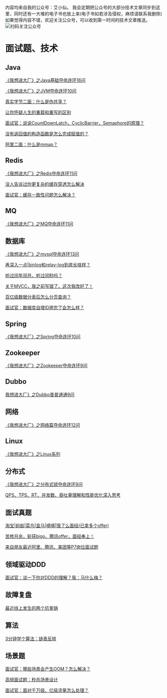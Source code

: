 内容均来自我的公众号：艾小仙。
我会定期把公众号的大部分技术文章同步到这里，同时还有一大堆的电子书也放上来(电子书如若涉及侵权，麻烦请联系我删除)
如果觉得内容不错，欢迎关注公众号，可以收到第一时间的技术文章推送。
![扫码关注公众号](https://tva1.sinaimg.cn/large/008eGmZEgy1gmu35521svj30b40b4ae4.jpg)


# 面试题、技术
## Java
[《我想进大厂》之Java基础夺命连环16问](https://github.com/irwinai/JavaInterview/blob/main/%E3%80%8A%E6%88%91%E6%83%B3%E8%BF%9B%E5%A4%A7%E5%8E%82%E3%80%8B%E4%B9%8BJava%E5%9F%BA%E7%A1%80%E5%A4%BA%E5%91%BD%E8%BF%9E%E7%8E%AF16%E9%97%AE.md)

[《我想进大厂》之JVM夺命连环10问](https://github.com/irwinai/JavaInterview/blob/main/%E3%80%8A%E6%88%91%E6%83%B3%E8%BF%9B%E5%A4%A7%E5%8E%82%E3%80%8B%E4%B9%8BJVM%E5%A4%BA%E5%91%BD%E8%BF%9E%E7%8E%AF10%E9%97%AE.md)

[真实字节二面：什么是伪共享？](https://github.com/irwinai/JavaInterview/blob/main/%E7%9C%9F%E5%AE%9E%E5%AD%97%E8%8A%82%E4%BA%8C%E9%9D%A2%EF%BC%9A%E4%BB%80%E4%B9%88%E6%98%AF%E4%BC%AA%E5%85%B1%E4%BA%AB%EF%BC%9F.md)

[让你怀疑人生的重载和重写的区别](https://github.com/irwinai/JavaInterview/blob/main/%E8%AE%A9%E4%BD%A0%E6%80%80%E7%96%91%E4%BA%BA%E7%94%9F%E7%9A%84%E9%87%8D%E8%BD%BD%E5%92%8C%E9%87%8D%E5%86%99%E7%9A%84%E5%8C%BA%E5%88%AB.md)

[面试官：说说CountDownLatch，CyclicBarrier，Semaphore的原理？](https://github.com/irwinai/JavaInterview/blob/main/%E9%9D%A2%E8%AF%95%E5%AE%98%EF%BC%9A%E8%AF%B4%E8%AF%B4CountDownLatch%EF%BC%8CCyclicBarrier%EF%BC%8CSemaphore%E7%9A%84%E5%8E%9F%E7%90%86%EF%BC%9F.md)

[没有返回值的构造函数是怎么完成赋值的？](https://github.com/irwinai/JavaInterview/blob/main/%E6%B2%A1%E6%9C%89%E8%BF%94%E5%9B%9E%E5%80%BC%E7%9A%84%E6%9E%84%E9%80%A0%E5%87%BD%E6%95%B0%E6%98%AF%E6%80%8E%E4%B9%88%E5%AE%8C%E6%88%90%E8%B5%8B%E5%80%BC%E7%9A%84%EF%BC%9F.md)

[阿里二面：什么是mmap？](https://github.com/irwinai/JavaInterview/blob/main/%20%E9%98%BF%E9%87%8C%E4%BA%8C%E9%9D%A2%EF%BC%9A%E4%BB%80%E4%B9%88%E6%98%AFmmap%EF%BC%9F%20.md)



## Redis
[《我想进大厂》之Redis夺命连环11问](https://github.com/irwinai/JavaInterview/blob/main/%E3%80%8A%E6%88%91%E6%83%B3%E8%BF%9B%E5%A4%A7%E5%8E%82%E3%80%8B%E4%B9%8BRedis%E5%A4%BA%E5%91%BD%E8%BF%9E%E7%8E%AF11%E9%97%AE.md)

[没人告诉过你更复杂的缓存穿透怎么解决](https://github.com/irwinai/JavaInterview/blob/main/%E6%B2%A1%E4%BA%BA%E5%91%8A%E8%AF%89%E8%BF%87%E4%BD%A0%E6%9B%B4%E5%A4%8D%E6%9D%82%E7%9A%84%E7%BC%93%E5%AD%98%E7%A9%BF%E9%80%8F%E6%80%8E%E4%B9%88%E8%A7%A3%E5%86%B3.md)

[面试官：缓存一致性问题怎么解决？](https://github.com/irwinai/JavaInterview/blob/main/%E9%9D%A2%E8%AF%95%E5%AE%98%EF%BC%9A%E7%BC%93%E5%AD%98%E4%B8%80%E8%87%B4%E6%80%A7%E9%97%AE%E9%A2%98%E6%80%8E%E4%B9%88%E8%A7%A3%E5%86%B3%EF%BC%9F%7C%20%E6%96%87%E6%9C%AB%E9%80%81%E4%B9%A6.md)

## MQ
[《我想进大厂》之MQ夺命连环11问](https://github.com/irwinai/JavaInterview/blob/main/%E3%80%8A%E6%88%91%E6%83%B3%E8%BF%9B%E5%A4%A7%E5%8E%82%E3%80%8B%E4%B9%8BMQ%E5%A4%BA%E5%91%BD%E8%BF%9E%E7%8E%AF11%E9%97%AE.md)

## 数据库
[《我想进大厂》之mysql夺命连环13问](https://github.com/irwinai/JavaInterview/blob/main/%E3%80%8A%E6%88%91%E6%83%B3%E8%BF%9B%E5%A4%A7%E5%8E%82%E3%80%8B%E4%B9%8Bmysql%E5%A4%BA%E5%91%BD%E8%BF%9E%E7%8E%AF13%E9%97%AE.md)

[再深入一点|binlog和relay-log到底长啥样？](https://github.com/irwinai/JavaInterview/blob/main/%E5%86%8D%E6%B7%B1%E5%85%A5%E4%B8%80%E7%82%B9%7Cbinlog%E5%92%8Crelay-log%E5%88%B0%E5%BA%95%E9%95%BF%E5%95%A5%E6%A0%B7%EF%BC%9F.md)

[听过闰年闰月，听过闰秒吗？](https://github.com/irwinai/JavaInterview/blob/main/%E5%90%AC%E8%BF%87%E9%97%B0%E5%B9%B4%E9%97%B0%E6%9C%88%EF%BC%8C%E5%90%AC%E8%BF%87%E9%97%B0%E7%A7%92%E5%90%97%EF%BC%9F.md)

[关于MVCC，我之前写错了，这次我改好了！](https://github.com/irwinai/JavaInterview/blob/main/%E5%85%B3%E4%BA%8EMVCC%EF%BC%8C%E6%88%91%E4%B9%8B%E5%89%8D%E5%86%99%E9%94%99%E4%BA%86%EF%BC%8C%E8%BF%99%E6%AC%A1%E6%88%91%E6%94%B9%E5%A5%BD%E4%BA%86%EF%BC%81.md)

[百亿级数据分表后怎么分页查询？](https://github.com/irwinai/JavaInterview/blob/main/%E7%99%BE%E4%BA%BF%E7%BA%A7%E6%95%B0%E6%8D%AE%E5%88%86%E8%A1%A8%E5%90%8E%E6%80%8E%E4%B9%88%E5%88%86%E9%A1%B5%E6%9F%A5%E8%AF%A2%EF%BC%9F.md)

[面试官：数据库自增ID用完了会怎么样？](https://github.com/irwinai/JavaInterview/blob/main/%E9%9D%A2%E8%AF%95%E5%AE%98%EF%BC%9A%E6%95%B0%E6%8D%AE%E5%BA%93%E8%87%AA%E5%A2%9EID%E7%94%A8%E5%AE%8C%E4%BA%86%E4%BC%9A%E6%80%8E%E4%B9%88%E6%A0%B7%EF%BC%9F.md)

## Spring
[《我想进大厂》之Spring夺命连环10问](https://github.com/irwinai/JavaInterview/blob/main/%E3%80%8A%E6%88%91%E6%83%B3%E8%BF%9B%E5%A4%A7%E5%8E%82%E3%80%8B%E4%B9%8BSpring%E5%A4%BA%E5%91%BD%E8%BF%9E%E7%8E%AF10%E9%97%AE.md)

## Zookeeper
[《我想进大厂》之Zookeeper夺命连环9问](https://github.com/irwinai/JavaInterview/blob/main/%E3%80%8A%E6%88%91%E6%83%B3%E8%BF%9B%E5%A4%A7%E5%8E%82%E3%80%8B%E4%B9%8BZookeeper%E5%A4%BA%E5%91%BD%E8%BF%9E%E7%8E%AF9%E9%97%AE.md)

## Dubbo
[我想进大厂》之Dubbo普普通通9问](https://github.com/irwinai/JavaInterview/blob/main/%E3%80%8A%E6%88%91%E6%83%B3%E8%BF%9B%E5%A4%A7%E5%8E%82%E3%80%8B%E4%B9%8BDubbo%E6%99%AE%E6%99%AE%E9%80%9A%E9%80%9A9%E9%97%AE.md)


## 网络
[《我想进大厂》之网络篇夺命连环12问](https://github.com/irwinai/JavaInterview/blob/main/%E3%80%8A%E6%88%91%E6%83%B3%E8%BF%9B%E5%A4%A7%E5%8E%82%E3%80%8B%E4%B9%8B%E7%BD%91%E7%BB%9C%E7%AF%87%E5%A4%BA%E5%91%BD%E8%BF%9E%E7%8E%AF12%E9%97%AE.md)

## Linux
[《我想进大厂》之Linux系列](https://github.com/irwinai/JavaInterview/blob/main/%E3%80%8A%E6%88%91%E6%83%B3%E8%BF%9B%E5%A4%A7%E5%8E%82%E3%80%8B%E4%B9%8BLinux%E7%B3%BB%E5%88%97.md)

## 分布式
[《我想进大厂》之分布式锁夺命连环9问](https://github.com/irwinai/JavaInterview/blob/main/%E3%80%8A%E6%88%91%E6%83%B3%E8%BF%9B%E5%A4%A7%E5%8E%82%E3%80%8B%E4%B9%8B%E5%88%86%E5%B8%83%E5%BC%8F%E9%94%81%E5%A4%BA%E5%91%BD%E8%BF%9E%E7%8E%AF9%E9%97%AE%20%7C%20%E5%A4%A7%E7%90%86%E7%89%88%E4%BA%BA%E5%9C%A8%E5%9B%A7%E9%80%94.md)

[QPS、TPS、RT、并发数、吞吐量理解和性能优化深入思考](https://github.com/irwinai/JavaInterview/blob/main/QPS%E3%80%81TPS%E3%80%81RT%E3%80%81%E5%B9%B6%E5%8F%91%E6%95%B0%E3%80%81%E5%90%9E%E5%90%90%E9%87%8F%E7%90%86%E8%A7%A3%E5%92%8C%E6%80%A7%E8%83%BD%E4%BC%98%E5%8C%96%E6%B7%B1%E5%85%A5%E6%80%9D%E8%80%83.md)

## 面试真题
[淘宝|蚂蚁|菜鸟|盒马|嘀嘀|饿了么面经(已拿多个offer)](https://github.com/irwinai/JavaInterview/blob/main/%E6%B7%98%E5%AE%9D%7C%E8%9A%82%E8%9A%81%7C%E8%8F%9C%E9%B8%9F%7C%E7%9B%92%E9%A9%AC%7C%E5%98%80%E5%98%80%7C%E9%A5%BF%E4%BA%86%E4%B9%88%E9%9D%A2%E7%BB%8F(%E5%B7%B2%E6%8B%BF%E5%A4%9A%E4%B8%AAoffer).md)

[苦修月余，斩获bigo、腾讯offer，面经奉上！](https://github.com/irwinai/JavaInterview/blob/main/%E8%8B%A6%E4%BF%AE%E6%9C%88%E4%BD%99%EF%BC%8C%E6%96%A9%E8%8E%B7bigo%E3%80%81%E8%85%BE%E8%AE%AFoffer%EF%BC%8C%E9%9D%A2%E7%BB%8F%E5%A5%89%E4%B8%8A%EF%BC%81.md)

[来自朋友最近阿里、腾讯、美团等P7岗位面试题](https://github.com/irwinai/JavaInterview/blob/main/%E6%9D%A5%E8%87%AA%E6%9C%8B%E5%8F%8B%E6%9C%80%E8%BF%91%E9%98%BF%E9%87%8C%E3%80%81%E8%85%BE%E8%AE%AF%E3%80%81%E7%BE%8E%E5%9B%A2%E7%AD%89P7%E5%B2%97%E4%BD%8D%E9%9D%A2%E8%AF%95%E9%A2%98.md)

## 领域驱动DDD
[面试官：谈一下你对DDD的理解？我：马什么梅？](https://github.com/irwinai/JavaInterview/blob/main/%E9%9D%A2%E8%AF%95%E5%AE%98%EF%BC%9A%E8%B0%88%E4%B8%80%E4%B8%8B%E4%BD%A0%E5%AF%B9DDD%E7%9A%84%E7%90%86%E8%A7%A3%EF%BC%9F%E6%88%91%EF%BC%9A%E9%A9%AC%E4%BB%80%E4%B9%88%E6%A2%85%EF%BC%9F.md)

## 故障复盘
[最近线上发生的两个坑爹锅](https://github.com/irwinai/JavaInterview/blob/main/%E6%9C%80%E8%BF%91%E7%BA%BF%E4%B8%8A%E5%8F%91%E7%94%9F%E7%9A%84%E4%B8%A4%E4%B8%AA%E5%9D%91%E7%88%B9%E9%94%85.md)

## 算法
[3分钟学个算法：链表反转](https://github.com/irwinai/JavaInterview/blob/main/3%E5%88%86%E9%92%9F%E5%AD%A6%E4%B8%AA%E7%AE%97%E6%B3%95%EF%BC%9A%E9%93%BE%E8%A1%A8%E5%8F%8D%E8%BD%AC.md)

## 场景题
[面试官：哪些场景会产生OOM？怎么解决？](https://github.com/irwinai/JavaInterview/blob/main/%E9%9D%A2%E8%AF%95%E5%AE%98%EF%BC%9A%E5%93%AA%E4%BA%9B%E5%9C%BA%E6%99%AF%E4%BC%9A%E4%BA%A7%E7%94%9FOOM%EF%BC%9F%E6%80%8E%E4%B9%88%E8%A7%A3%E5%86%B3%EF%BC%9F.md)

[高频面试题：秒杀场景设计](https://github.com/irwinai/JavaInterview/blob/main/%E9%AB%98%E9%A2%91%E9%9D%A2%E8%AF%95%E9%A2%98%EF%BC%9A%E7%A7%92%E6%9D%80%E5%9C%BA%E6%99%AF%E8%AE%BE%E8%AE%A1.md)

[面试官：面对千万级、亿级流量怎么处理？](https://github.com/irwinai/JavaInterview/blob/main/%E9%9D%A2%E8%AF%95%E5%AE%98%EF%BC%9A%E9%9D%A2%E5%AF%B9%E5%8D%83%E4%B8%87%E7%BA%A7%E3%80%81%E4%BA%BF%E7%BA%A7%E6%B5%81%E9%87%8F%E6%80%8E%E4%B9%88%E5%A4%84%E7%90%86%EF%BC%9F.md)

